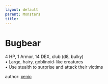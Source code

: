 ```yaml
---
layout: default
parent: Monsters
title:
---
```

# Bugbear
4 HP, 1 Armor, 14 DEX, club (d8, bulky)  
• Large, hairy, goblinoid-like creatures  
• Use stealth to surprise and attack their victims  





author: [xenio](https://xenioinabottle.blogspot.com/2021/02/classic-monsters-for-cairnito-part-1.html)
